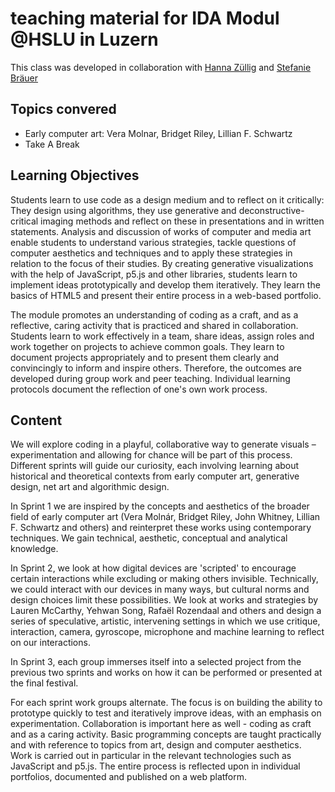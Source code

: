 # teaching material for IDA Modul @HSLU in Luzern
This class was developed in collaboration with [Hanna Züllig](https://www.hannazuellig.ch/) and [Stefanie Bräuer](https://stefaniebraeuer.ch/)
<!-- Class description can be found [here](https://github.com/digitalideation/colabor2024) -->

## Topics convered
* Early computer art: Vera Molnar, Bridget Riley, Lillian F. Schwartz
* Take A Break

## Learning Objectives
Students learn to use code as a design medium and to reflect on it critically: They design using algorithms, they use generative and deconstructive-critical imaging methods and reflect on these in presentations and in written statements. Analysis and discussion of works of computer and media art enable students to understand various strategies, tackle questions of computer aesthetics and techniques and to apply these strategies in relation to the focus of their studies. 
By creating generative visualizations with the help of JavaScript, p5.js and other libraries, students learn to implement ideas prototypically and develop them iteratively. They learn the basics of HTML5 and present their entire process in a web-based portfolio.

The module promotes an understanding of coding as a craft, and as a reflective, caring activity that is practiced and shared in collaboration. Students learn to work effectively in a team, share ideas, assign roles and work together on projects to achieve common goals. They learn to document projects appropriately and to present them clearly and convincingly to inform and inspire others. Therefore, the outcomes are developed during group work and peer teaching. Individual learning protocols document the reflection of one's own work process.

## Content
We will explore coding in a playful, collaborative way to generate visuals – experimentation and allowing for chance will be part of this process. Different sprints will guide our curiosity, each involving learning about historical and theoretical contexts from early computer art, generative design, net art and algorithmic design. 

In Sprint 1 we are inspired by the concepts and aesthetics of the broader field of early computer art (Vera Molnár, Bridget Riley, John Whitney, Lillian F. Schwartz and others) and reinterpret these works using contemporary techniques. We gain technical, aesthetic, conceptual and analytical knowledge. 

In Sprint 2, we look at how digital devices are 'scripted' to encourage certain interactions while excluding or making others invisible. Technically, we could interact with our devices in many ways, but cultural norms and design choices limit these possibilities. We look at works and strategies by Lauren McCarthy, Yehwan Song, Rafaël Rozendaal and others and design a series of speculative, artistic, intervening settings in which we use critique, interaction, camera, gyroscope, microphone and machine learning to reflect on our interactions. 

In Sprint 3, each group immerses itself into a selected project from the previous two sprints and works on how it can be performed or presented at the final festival.

For each sprint work groups alternate. The focus is on building the ability to prototype quickly to test and iteratively improve ideas, with an emphasis on experimentation. Collaboration is important here as well - coding as craft and as a caring activity. Basic programming concepts are taught practically and with reference to topics from art, design and computer aesthetics. Work is carried out in particular in the relevant technologies such as JavaScript and p5.js. The entire process is reflected upon in individual portfolios, documented and published on a web platform.